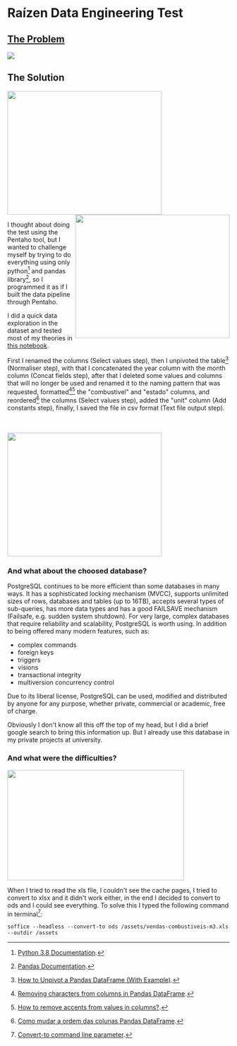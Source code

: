 # Raízen Data Engineering Test

## [The Problem](https://github.com/audreyemmely/data-engineering-test/blob/master/TEST.md)

<img src="https://media.giphy.com/media/3oEjHWzZQaCrZW2aWs/giphy.gif" />

## The Solution

<img src="https://media.giphy.com/media/BpGWitbFZflfSUYuZ9/giphy.gif" width="350" height="280" />
<img align = "right" src="https://media.giphy.com/media/VEsfbW0pBu145PPhOi/giphy.gif" width="350" height="280" />

<br/>

I thought about doing the test using the Pentaho tool, but I wanted to challenge myself by trying to do everything using only python[^1] and pandas library[^2], so I programmed it as if I built the data pipeline through Pentaho.

I did a quick data exploration in the dataset and tested most of my theories in [this notebook](https://github.com/audreyemmely/data-engineering-test/blob/master/solution/exploring_data.ipynb).

First I renamed the columns (Select values step), then I unpivoted the table[^3] (Normaliser step), with that I concatenated the year column with the month column (Concat fields step), after that I deleted some values and columns that will no longer be used and renamed it to the naming pattern that was requested, formatted[^4][^5] the "combustivel" and "estado" columns, and reordered[^6] the columns (Select values step), added the "unit" column (Add constants step), finally, I saved the file in csv format (Text file output step).

<br/>
<br/>

<img src="https://media.giphy.com/media/GfaZNzU42Snz6dlGhN/giphy.gif" width="350" height="280"/> 

### And what about the choosed database? 

PostgreSQL continues to be more efficient than some databases in many ways. It has a sophisticated locking mechanism (MVCC), supports unlimited sizes of rows, databases and tables (up to 16TB), accepts several types of sub-queries, has more data types and has a good FAILSAVE mechanism (Failsafe, e.g. sudden system shutdown). For very large, complex databases that require reliability and scalability, PostgreSQL is worth using. In addition to being offered many modern features, such as:

* complex commands
* foreign keys
* triggers
* visions
* transactional integrity
* multiversion concurrency control

Due to its liberal license, PostgreSQL can be used, modified and distributed by anyone for any purpose, whether private, commercial or academic, free of charge.

Obviously I don't know all this off the top of my head, but I did a brief google search to bring this information up. But I already use this database in my private projects at university.

### And what were the difficulties?

<img src="https://media.giphy.com/media/l0K3Z4QU2TLMsw4sE/giphy.gif" width="400" height="250"/>


When I tried to read the xls file, I couldn't see the cache pages, I tried to convert to xlsx and it didn't work either, in the end I decided to convert to ods and I could see everything.
To solve this I typed the following command in terminal[^7]:

```
soffice --headless --convert-to ods /assets/vendas-combustiveis-m3.xls --outdir /assets
```
[^1]: [Python 3.8 Documentation](https://docs.python.org/3.8/).
[^2]: [Pandas Documentation](https://pandas.pydata.org/docs/).
[^3]: [How to Unpivot a Pandas DataFrame (With Example)](https://www.statology.org/pandas-unpivot/#:~:text=In%20pandas%2C%20you%20can%20use,col3'%2C%20...%5D).
[^4]: [Removing characters from columns in Pandas DataFrame](https://www.skytowner.com/explore/removing_characters_from_columns_in_pandas_dataframe).
[^5]: [How to remove accents from values in columns?](https://stackoverflow.com/questions/37926248/how-to-remove-accents-from-values-in-columns).
[^6]: [Como mudar a ordem das colunas Pandas DataFrame](https://www.delftstack.com/pt/howto/python-pandas/how-to-change-the-order-of-dataframe-columns/).
[^7]: [Convert-to command line parameter](https://ask.libreoffice.org/t/convert-to-command-line-parameter/840).
